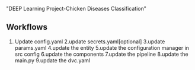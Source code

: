 "DEEP Learning Project-Chicken Diseases Classification"

## Workflows
1. Update config.yaml
2.update secrets.yaml[optional]
3.update params.yaml
4.update the entity
5.update the configuration manager in src config
6.update the components
7.update the pipeline
8.update the main.py
9.update the dvc.yaml

